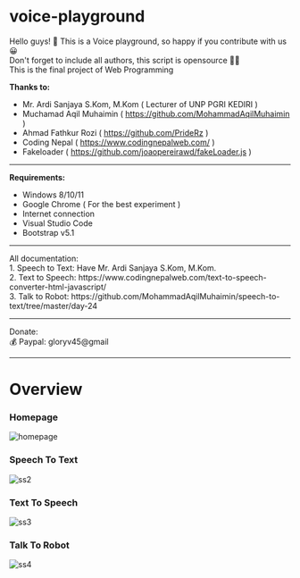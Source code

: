 # voice-playground
Hello guys! 👋
This is a Voice playground, so happy if you contribute with us 😀 <br>
Don't forget to include all authors, this script is opensource 👌🏽 <br>
This is the final project of Web Programming

<b>Thanks to: </b>
- Mr. Ardi Sanjaya S.Kom, M.Kom ( Lecturer of UNP PGRI KEDIRI )
- Muchamad Aqil Muhaimin ( https://github.com/MohammadAqilMuhaimin )
- Ahmad Fathkur Rozi ( https://github.com/PrideRz )
- Coding Nepal ( https://www.codingnepalweb.com/ )
- Fakeloader ( https://github.com/joaopereirawd/fakeLoader.js )

<hr>

<b>Requirements:</b>
- Windows 8/10/11
- Google Chrome ( For the best experiment )
- Internet connection
- Visual Studio Code
- Bootstrap v5.1

<hr>
All documentation: <br>
1. Speech to Text:  Have Mr. Ardi Sanjaya S.Kom, M.Kom. <br>
2. Text to Speech: https://www.codingnepalweb.com/text-to-speech-converter-html-javascript/ <br>
3. Talk to Robot: https://github.com/MohammadAqilMuhaimin/speech-to-text/tree/master/day-24

<hr>
Donate: <br>
💰 Paypal: gloryv45@gmail
<hr>
<h1>Overview</h1>
<h3>Homepage</h3>

![homepage](https://user-images.githubusercontent.com/39859740/177284834-0eb39a36-9057-48f8-a40d-22e21f0b026d.jpg)

<h3>Speech To Text</h3>

![ss2](https://user-images.githubusercontent.com/39859740/177288323-06a94b3f-0fac-42a4-9c6f-7e2aeafd4867.jpg)

<h3>Text To Speech</h3>

![ss3](https://user-images.githubusercontent.com/39859740/177289663-240abc7b-102a-4203-9926-d3e1fe496cd5.jpg)

<h3>Talk To Robot</h3>

![ss4](https://user-images.githubusercontent.com/39859740/177287159-ec6755e8-8f2e-46b8-b6c5-f859b24ed70f.jpg)





